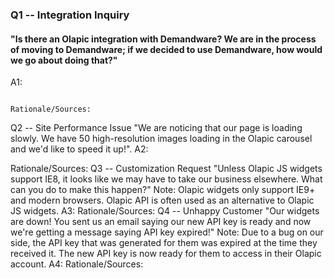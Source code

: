 




### Q1 -- Integration Inquiry  ###
#### "Is there an Olapic integration with Demandware? We are in the process of moving to Demandware; if we decided to use Demandware, how would we go about doing that?" ####
A1:
```

Rationale/Sources:
```



Q2 -- Site Performance Issue
"We are noticing that our page is loading slowly. We have 50 high-resolution images loading in the Olapic carousel and we'd like to speed it up!".
A2:




Rationale/Sources:
Q3 -- Customization Request
"Unless Olapic JS widgets support IE8, it looks like we may have to take our business elsewhere. What can you do to make this happen?"
Note: Olapic widgets only support IE9+ and modern browsers. Olapic API is often used as an alternative to Olapic JS widgets.
A3:
Rationale/Sources:
Q4 -- Unhappy Customer
"Our widgets are down! You sent us an email saying our new API key is ready and now we're getting a message saying API key expired!"
Note: Due to a bug on our side, the API key that was generated for them was expired at the time they received it. The new API key is now ready
for them to access in their Olapic account.
A4:
Rationale/Sources: